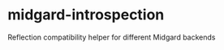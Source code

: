 midgard-introspection
=====================

Reflection compatibility helper for different Midgard backends
